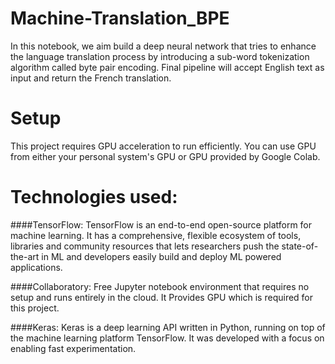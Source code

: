 # Machine-Translation_BPE
In this notebook, we aim build a deep neural network that tries to enhance the language translation process by introducing a sub-word tokenization algorithm called byte pair encoding. Final pipeline will accept English text as input and return the French translation.

# Setup
This project requires GPU acceleration to run efficiently. You can use GPU from either your personal system's GPU or GPU provided by Google Colab.

# Technologies used:
   ####TensorFlow: TensorFlow is an end-to-end open-source platform for machine learning. It has a comprehensive, flexible ecosystem of tools, libraries and community resources that lets researchers push the state-of-the-art in ML and developers easily build and deploy ML powered applications.

  ####Collaboratory: Free Jupyter notebook environment that requires no setup and runs entirely in the cloud. It Provides GPU which is required for this project.

  ####Keras: Keras is a deep learning API written in Python, running on top of the machine learning platform TensorFlow. It was developed with a focus on enabling fast experimentation.

